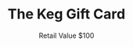 ---
title: The Keg Gift Card
subtitle: Retail Value $100
layout: 2017_default
modal-id: 1
thumbnail: keg.png
---